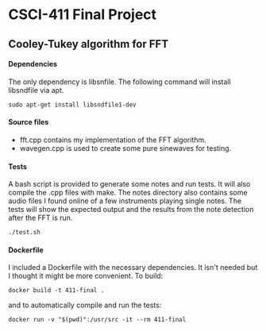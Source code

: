 # CSCI-411 Final Project
## Cooley-Tukey algorithm for FFT

#### Dependencies
The only dependency is libsnfile. The following command will install
libsndfile via apt.
```
sudo apt-get install libsndfile1-dev
```

#### Source files
* fft.cpp contains my implementation of the FFT algorithm. 
* wavegen.cpp is used to create some pure sinewaves for testing. 

#### Tests
A bash script is provided to generate some notes and run tests.
It will also compile the .cpp files with make.
The notes directory also contains some audio files I found online
of a few instruments playing single notes. The tests will show the
expected output and the results from the note detection after the
FFT is run. 
```
./test.sh
```

#### Dockerfile
I included a Dockerfile with the necessary dependencies. It isn't needed but I thought it might
be more convenient. To build:
```
docker build -t 411-final .
```
and to automatically compile and run the tests:
```
docker run -v "$(pwd)":/usr/src -it --rm 411-final
```
